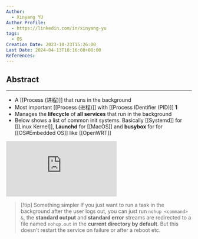 ```yaml
---
Author:
  - Xinyang YU
Author Profile:
  - https://linkedin.com/in/xinyang-yu
tags:
  - OS
Creation Date: 2023-10-23T15:26:00
Last Date: 2024-04-13T18:16:08+08:00
References: 
---
```

## Abstract
---
- A [[Process (进程)]] that runs in the background
- Most important [[Process (进程)]] with [[Process IDentifier (PID)]] **1**
- Manages the **lifecycle** of **all services** that run in the background
- Below shows a list of common init systems. Basically [[Systemd]] for [[Linux Kernel]], **Launchd** for [[MacOS]] and **busybox** for for [[OS#Embedded OS]] like [[OpenWRT]]
<div class="onecompilerCode-wrapper">
<iframe
 class="onecompilerCode"
 frameBorder="0" 
 src="https://en.wikipedia.org/wiki/Init#Other_implementations" 
 ></iframe>
 </div>


>[!tip] Something simpler
> If you just want to run a task in the background after the user logs out, you can just run `nohup <command> &`, the **standard output** and **standard error** streams are redirected to a file named `nohup.out` in the **current directory by default**. But this doesn't restart the service on failure or after a reboot etc.


